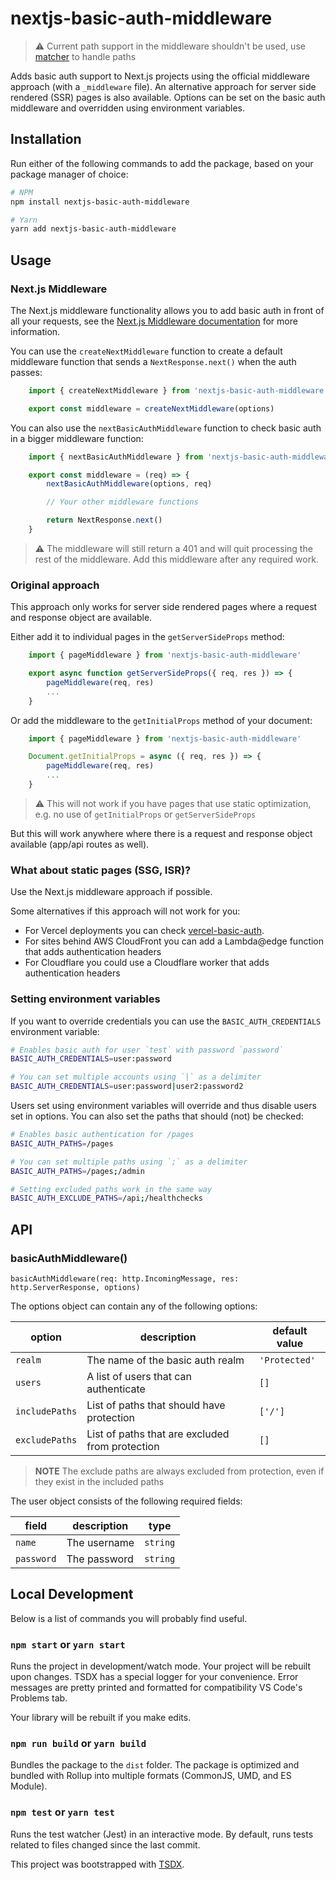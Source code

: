 # nextjs-basic-auth-middleware

> :warning: Current path support in the middleware shouldn't be used, use [matcher](https://nextjs.org/docs/advanced-features/middleware#matcher) to handle paths

Adds basic auth support to Next.js projects using the official middleware approach (with a `_middleware` file).
An alternative approach for server side rendered (SSR) pages is also available.
Options can be set on the basic auth middleware and overridden using environment variables.

## Installation

Run either of the following commands to add the package, based on your package manager of choice:

```sh
# NPM
npm install nextjs-basic-auth-middleware

# Yarn
yarn add nextjs-basic-auth-middleware
```

## Usage

### Next.js Middleware
The Next.js middleware functionality allows you to add basic auth in front of all your requests, see the [Next.js Middleware documentation](https://nextjs.org/docs/advanced-features/middleware) for more information.

You can use the `createNextMiddleware` function to create a default middleware function that sends a `NextResponse.next()` when the auth passes:

```js
    import { createNextMiddleware } from 'nextjs-basic-auth-middleware'

    export const middleware = createNextMiddleware(options)
```

You can also use the `nextBasicAuthMiddleware` function to check basic auth in a bigger middleware function:

```js
    import { nextBasicAuthMiddleware } from 'nextjs-basic-auth-middleware'

    export const middleware = (req) => {
        nextBasicAuthMiddleware(options, req)

        // Your other middleware functions

        return NextResponse.next()
    }

```

> :warning: The middleware will still return a 401 and will quit processing the rest of the middleware. Add this middleware after any required work.


### Original approach

This approach only works for server side rendered pages where a request and response object are available.

Either add it to individual pages in the `getServerSideProps` method:
```js
    import { pageMiddleware } from 'nextjs-basic-auth-middleware'

    export async function getServerSideProps({ req, res }) => {
        pageMiddleware(req, res)
        ...
    }
```

Or add the middleware to the `getInitialProps` method of your document:

```js
    import { pageMiddleware } from 'nextjs-basic-auth-middleware'

    Document.getInitialProps = async ({ req, res }) => {
        pageMiddleware(req, res)
        ...
    }
```
> :warning: This will not work if you have pages that use static optimization, e.g. no use of `getInitialProps` or `getServerSideProps`

But this will work anywhere where there is a request and response object available (app/api routes as well).

### What about static pages (SSG, ISR)?

Use the Next.js middleware approach if possible.

Some alternatives if this approach will not work for you:
 -  For Vercel deployments you can check [vercel-basic-auth](https://github.com/flawyte/vercel-basic-auth).
 -  For sites behind AWS CloudFront you can add a Lambda@edge function that adds authentication headers
 -  For Cloudflare you could use a Cloudflare worker that adds authentication headers

### Setting environment variables
If you want to override credentials you can use the `BASIC_AUTH_CREDENTIALS` environment variable:

```sh
# Enables basic auth for user `test` with password `password`
BASIC_AUTH_CREDENTIALS=user:password

# You can set multiple accounts using `|` as a delimiter
BASIC_AUTH_CREDENTIALS=user:password|user2:password2
```

Users set using environment variables will override and thus disable users set in options.
You can also set the paths that should (not) be checked:

```sh
# Enables basic authentication for /pages
BASIC_AUTH_PATHS=/pages

# You can set multiple paths using `;` as a delimiter
BASIC_AUTH_PATHS=/pages;/admin

# Setting excluded paths work in the same way
BASIC_AUTH_EXCLUDE_PATHS=/api;/healthchecks
```

## API
### basicAuthMiddleware()
```basicAuthMiddleware(req: http.IncomingMessage, res: http.ServerResponse, options)```

The options object can contain any of the following options:

option | description | default value
------ | ----------- | -------------
`realm`| The name of the basic auth realm | `'Protected'`
`users`| A list of users that can authenticate | `[]`
`includePaths`| List of paths that should have protection | `['/']`
`excludePaths`| List of paths that are excluded from protection | `[]`

> **NOTE**
> The exclude paths are always excluded from protection,
> even if they exist in the included paths

The user object consists of the following required fields:

field | description | type
----- | ----------- | ----
`name`| The username | `string`
`password`| The password | `string`


## Local Development

Below is a list of commands you will probably find useful.

### `npm start` or `yarn start`

Runs the project in development/watch mode. Your project will be rebuilt upon changes. TSDX has a special logger for your convenience. Error messages are pretty printed and formatted for compatibility VS Code's Problems tab.

Your library will be rebuilt if you make edits.

### `npm run build` or `yarn build`

Bundles the package to the `dist` folder.
The package is optimized and bundled with Rollup into multiple formats (CommonJS, UMD, and ES Module).

### `npm test` or `yarn test`

Runs the test watcher (Jest) in an interactive mode.
By default, runs tests related to files changed since the last commit.


This project was bootstrapped with [TSDX](https://github.com/jaredpalmer/tsdx).
